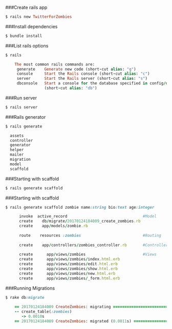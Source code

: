 ###Create rails app

```ruby
$ rails new TwitterForZombies
```

###Install dependencies
```ruby
$ bundle install
```

###List rails options
```ruby
$ rails

    The most common rails commands are:
     generate    Generate new code (short-cut alias: "g")
     console     Start the Rails console (short-cut alias: "c")
     server      Start the Rails server (short-cut alias: "s")
     dbconsole   Start a console for the database specified in config/database.yml
                 (short-cut alias: "db")
```


###Run server
```ruby
$ rails server

```
###Rails generator
```ruby
$ rails generate

  assets
  controller
  generator
  helper
  mailer
  migration
  model
  scaffold
```
###Starting with scaffold
```ruby
$ rails generate scaffold


```

###Starting with scaffold
```ruby
$ rails generate scaffold zombie name:string bio:text age:integer

      invoke  active_record                                 #Model
      create    db/migrate/20170124184009_create_zombies.rb
      create    app/models/zombie.rb
      
      route    resources :zombies                           #Routing
      
      create    app/controllers/zombies_controller.rb       #Controller
      
      create      app/views/zombies                         #Views
      create      app/views/zombies/index.html.erb
      create      app/views/zombies/edit.html.erb
      create      app/views/zombies/show.html.erb
      create      app/views/zombies/new.html.erb
      create      app/views/zombies/_form.html.erb
```

###Running Migrations
```ruby
$ rake db:migrate
    
    == 20170124184009 CreateZombies: migrating ====================================
    -- create_table(:zombies)
       -> 0.0010s
    == 20170124184009 CreateZombies: migrated (0.0011s) ===========================
```


